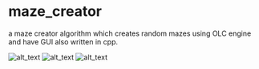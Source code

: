 # maze_creator
a maze creator algorithm which creates random mazes using OLC engine and have GUI also written in cpp.

![alt_text](https://user-images.githubusercontent.com/25844897/64730359-ffcf4200-d500-11e9-9290-008e19548c7e.jpg)
![alt_text](https://user-images.githubusercontent.com/25844897/64730360-0067d880-d501-11e9-9038-81491a87c9f9.jpg)
![alt_text](https://user-images.githubusercontent.com/25844897/64730361-0067d880-d501-11e9-97d3-e9a49c70f351.jpg)
